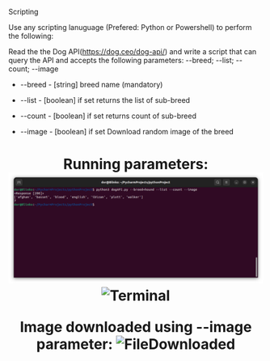 Scripting

Use any scripting lanuguage (Prefered: Python or Powershell) to perform the following:

Read the the Dog API(https://dog.ceo/dog-api/) and write a script that can query the API and accepts the following parameters: --breed; --list; --count; --image

- --breed - [string] breed name (mandatory)

 - --list - [boolean] if set returns the list of sub-breed

 - --count - [boolean] if set returns count of sub-breed

 - --image - [boolean] if set Download random image of the breed



<h1 align="center" Example: </h1>
Running parameters:

<img src="https://raw.githubusercontent.com/DorBitton/888-DevOps-candidate-HS/main/Scripting-DogAPI/Images/68747470733a2f2f692e6962622e636f2f344b434c347a592f53637265656e73686f742d66726f6d2d323032332d30312d32312d32322d32392d35392e706e67.png" alt="Terminal">

   
   <img src="https://i.ibb.co/4KCL4zY/Screenshot-from-2023-01-21-22-29-59.png" alt="Terminal">
   
Image downloaded using --image parameter:
   <img src="https://i.ibb.co/F3krG02/Screenshot-from-2023-01-19-00-15-04.png" alt="FileDownloaded">


